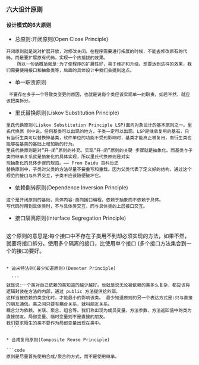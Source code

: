 ### 六大设计原则

#### 设计模式的6大原则

* 总原则:开闭原则(Open Close Principle)

```code
开闭原则就是说对扩展开放，对修改关闭。在程序需要进行拓展的时候，不能去修改原有的代码，而是要扩展原有代码，实现一个热插拔的效果。
    所以一句话概括就是:为了使程序的扩展性好，易于维护和升级。想要达到这样的效果，我们需要使用接口和抽象类等，后面的具体设计中我们会提到这点。
```

* 单一职责原则

```code
 不要存在多于一个导致类变更的原因，也就是说每个类应该实现单一的职责，如若不然，就应该把类拆分。
```

* 里氏替换原则(Liskov Substitution Principle)

```code
里氏代换原则(Liskov Substitution Principle LSP)面向对象设计的基本原则之一。里氏代换原 则中说，任何基类可以出现的地方，子类一定可以出现。LSP是继承复用的基石，只有当衍生类可以替换掉基类，软件单位的功能不受到影响时，基类才能真正被复用，而衍生类也能够在基类的基础上增加新的行为。
里氏代换原则是对“开-闭”原则的补充。实现“开-闭”原则的关键 步骤就是抽象化。而基类与子类的继承关系就是抽象化的具体实现，所以里氏代换原则是对实
现抽象化的具体步骤的规范。—— From Baidu 百科历史
替换原则中，子类对父类的方法尽量不要重写和重载。因为父类代表了定义好的结构，通过这个规范的接口与外界交互，子类不应该随便破坏它。
```

* 依赖倒转原则(Dependence Inversion Principle)

```code
这个是开闭原则的基础，具体内容:面向接口编程，依赖于抽象而不依赖于具体。
写代码时用到具体类时，不与具体类交互，而与具体类的上层接口交互。
```

* 接口隔离原则(Interface Segregation Principle)

  ```code
这个原则的意思是:每个接口中不存在子类用不到却必须实现的方法，如果不然，就要将接口拆分。使用多个隔离的接口，比使用单个接口
(多个接口方法集合到一个的接口)要好。
  ```

* 迪米特法则(最少知道原则)(Demeter Principle)

    ```
就是说:一个类对自己依赖的类知道的越少越好。也就是说无论被依赖的类多么复杂，都应该将逻辑封装在方法的内部，通过 public 方法提供给外部。
这样当被依赖的类变化时，才能最小的影响该类。 最少知道原则的另一个表达方式是:只与直接的朋友通信。类之间只要有耦合关系，就叫朋友关系。
耦合分为依赖、关联、聚合、组合等。我们称出现为成员变量、方法参数、方法返回值中的类为直接朋友。局部变量、临时变量则不是直接的朋友。
我们要求陌生的类不要作为局部变量出现在类中。
    ```

* 合成复用原则(Composite Reuse Principle)

```code
原则是尽量首先使用合成/聚合的方式，而不是使用继承。
```

